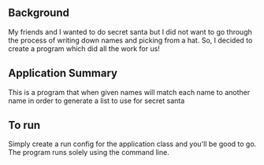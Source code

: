 ## Background
My friends and I wanted to do secret santa but I did not want to go through the process of writing down names and picking from a hat.
So, I decided to create a program which did all the work for us!

## Application Summary
This is a program that when given names will match each name to another name in order to generate a list to use for secret 
santa

## To run
Simply create a run config for the application class and you'll be good to go. The program runs solely using the command line.